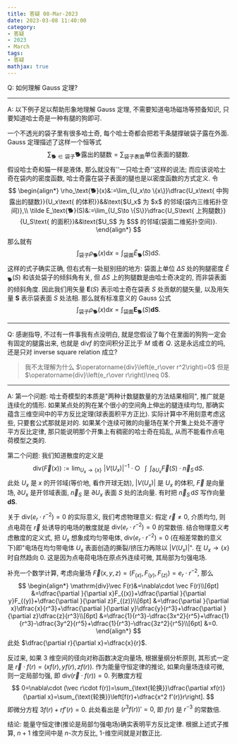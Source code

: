```yaml
---
title: 答疑 08-Mar-2023
date: 2023-03-08 11:40:00
category: 
- 答疑
- 2023
- March
tags: 
- 答疑
mathjax: true
---
```


Q: 如何理解 Gauss 定理? 

***

A: 以下例子足以帮助形象地理解 Gauss 定理, 不需要知道电场磁场等预备知识, 只要知道哈士奇是一种有腿的狗即可.

一个不透光的袋子里有很多哈士奇, 每个哈士奇都会把若干条腿撑破袋子露在外面. Gauss 定理描述了这样一个恒等式
$$
\sum_{\text{🐕}\in\text{袋子}} \text{🐕露出的腿数}=\sum_{\text{袋子表面}}\text{单位表面的腿数}.
$$
假设哈士奇和猫一样是液体, 那么就没有''一只哈士奇''这样的说法; 而应该说哈士奇在袋内的密度函数, 哈士奇露在袋子表面的腿也是以密度函数的方式定义. 令
$$
\begin{align*}
\rho_\text{🐕}(x)&:=\lim_{U_x\to \{x\}}\dfrac{U_x\text{ 中狗露出的腿数}}{U_x\text{ 的体积}}&&\text{$U_x$ 为 $x$ 的邻域(袋内三维拓扑空间)},\\
\tilde E_\text{🐕}(S)&:=\lim_{U_S\to \{S\}}\dfrac{U_S\text{ 上狗腿数}}{U_S\text{ 的面积}}&&\text{$U_S$ 为 $S$ 的邻域(袋面二维拓扑空间)}.
\end{align*}
$$
那么就有
$$
\int_{\text{袋子}}\rho_{\text{🐕}}(x)\mathrm{d}x=\int_{\text{袋面}}\tilde E_{\text{🐕}}(S)\mathrm dS.
$$
这样的式子确实正确, 但右式有一处挺别扭的地方: 袋面上单位 $\Delta S$ 处的狗腿密度 $\tilde E_\text{🐕}(S)$ 和该处袋子的倾斜角有关, 但 $\Delta S$ 上的狗腿数是由哈士奇决定的, 而非袋表面的倾斜角度. 因此我们用矢量 $\mathbf E(S)$ 表示哈士奇在袋表 $S$ 处贡献的腿矢量, 以及用矢量 $\mathbf S$ 表示袋表面 $S$ 处法相. 那么就有标准意义的 Gauss 公式
$$
\int_{\text{袋子}}\rho_{\text{🐕}}(x)\mathrm{d}x=\int_{\text{袋面}}\mathbf E_{\text{🐕}}(S)\mathbf{dS}.
$$

***

Q: 感谢指导, 不过有一件事我有点没明白, 就是您假设了每个在里面的狗狗一定会有固定的腿露出来, 也就是 $\mathrm{div} f$ 的空间积分正比于 $M$ 或者 $Q$. 这是永远成立的吗, 还是只对 inverse square relation 成立? 

> 我不太理解为什么 $\operatorname{div}\left(e_r\over r^2\right)=0$ 但是 $\operatorname{div}\left(e_r\over r\right)\neq 0$. 

***

A: 第一个问题: 哈士奇模型的本质是"两种计数腿数量的方法结果相同", 推广就是连续化的情形. 如果某点处的狗在某个很小的空间角上伸出的腿连续均匀, 那确实蕴含三维空间中的平方反比定理(球表面积平方正比).
实际计算中不用刻意考虑这些, 只要套公式那就是对的. 如果某个连续可微的向量场在某个开集上处处不遵守平方反比定律, 那只能说明那个开集上有稠密的哈士奇在捣乱, 从而不能看作点电荷模型之类的.

第二个问题: 我们知道散度的定义是
$$
\mathrm{div}(\vec F(x)):=\lim_{U_x\to \{x\}}\,\,|V(U_x)|^{-1}\cdot \bigcirc\!\!\!\!\!\!\!\! \int\!\!\!\!\!\int_{\partial U_x}\vec F(S)\cdot \vec n_S\,\mathrm dS.
$$
此处 $U_x$ 是 $x$ 的开邻域(等价地, 看作开球无妨), $|V(U_x)|$ 是 $U_x$ 的体积, $\vec F$ 是向量场, $\partial U_x$ 是开邻域表面, $\vec n_S$ 是 $\partial U_x$ 表面 $S$ 处的法向量. 有时把 $\vec n_S\,\mathrm dS$ 写作向量 $\mathbf{dS}$.

关于 $\mathrm{div}(e_r\cdot r^{-2})=0$ 的实际意义, 我们考虑物理意义: 假定 $\vec r\neq 0$, 介质均匀, 则点电荷在 $\vec r$ 处诱导的电场的散度就是 $\mathrm{div}(e_r\cdot r^{-2})=0$ 的常数倍. 结合物理意义考虑散度的定义式, 把 $U_x$ 想象成均匀带电体, $\mathrm{div}(e_r\cdot r^{-2})=0$ (在相差常数的意义下)即"电场在均匀带电体 $U_x$ 表面创造的撕裂/挤压力再除以 $|V(U_x)|$". 在 $U_x\to \{x\}$ 时自然趋向 $0$. 这是因为点电荷电场在原点外连续可微, 其局部为匀强电场. 

补充一个数学计算, 考虑向量场 $\vec F(x,y,z)=(F_{(x)},F_{(y)},F_{(z)})=e_r\cdot r^{-2}$, 那么
$$
\begin{align*}
\mathrm{div}\vec F(r)&=\nabla\cdot \vec F(r)\\[6pt]
&=\dfrac{\partial }{\partial x}F_{(x)}+\dfrac{\partial }{\partial y}F_{(y)}+\dfrac{\partial }{\partial z}F_{(z)}\\[6pt]
&=\dfrac{\partial }{\partial x}\dfrac{x}{r^3}+\dfrac{\partial }{\partial y}\dfrac{y}{r^3}+\dfrac{\partial }{\partial z}\dfrac{z}{r^3}\\[6pt]
&=\dfrac{1}{r^3}-\dfrac{3x^2}{r^5}+\dfrac{1}{r^3}-\dfrac{3y^2}{r^5}+\dfrac{1}{r^3}-\dfrac{3z^2}{r^5}\\[6pt]
&=0.
\end{align*}
$$
此处 $\dfrac{\partial r}{\partial x}=\dfrac{x}{r}$.

反过来, 如果 $3$ 维空间的径向对称函数决定向量场, 根据量纲分析原则, 其形式一定是 $\vec r\cdot f(r)=(xf(r),yf(r),zf(r))$. 作为能量守恒定律的推论, 如果向量场连续可微, 则一定局部匀强, 即 $\mathrm{div}(\vec r\cdot f(r))=0$. 列散度方程
$$
0=\nabla\cdot (\vec r\cdot f(r))=\sum_{\text{轮换}}\dfrac{\partial xf(r)}{\partial x}=\sum_{\text{轮换}}\left[f(r)+\dfrac{x^2 f'(r)}r\right].
$$
即微分方程 $3f(r)+rf'(r)=0$. 此处看出是 $(r^3f(r))'=0$, 即 $f(r)$ 是 $r^{-3}$ 的常数倍.

结论: 能量守恒定律(推论是局部匀强电场)确实表明平方反比定律. 根据上述式子推算, $n+1$ 维空间中是 $n$-次方反比, $1$-维空间就是对数正比.

